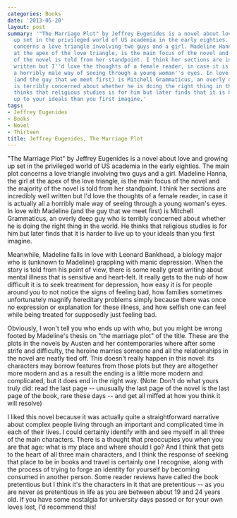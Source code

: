 ```yaml
---
categories: Books
date: '2013-05-20'
layout: post
summary: '"The Marriage Plot" by Jeffrey Eugenides is a novel about love and growing
  up set in the privileged world of US academia in the early eighties. The main plot
  concerns a love triangle involving two guys and a girl. Madeline Hanna, the girl
  at the apex of the love triangle, is the main focus of the novel and the majority
  of the novel is told from her standpoint. I think her sections are incredibly well
  written but I''d love the thoughts of a female reader, in case it is actually all
  a horribly male way of seeing through a young woman''s eyes. In love with Madeline
  (and the guy that we meet first) is Mitchell Grammaticus, an overly deep guy who
  is terribly concerned about whether he is doing the right thing in the world. He
  thinks that religious studies is for him but later finds that it is harder to live
  up to your ideals than you first imagine.'
tags:
- Jeffrey Eugenides
- Books
- Novel
- Thirteen
title: Jeffrey Eugenides, The Marriage Plot
---
```


"The Marriage Plot" by Jeffrey Eugenides is a novel about love and growing up set in the privileged world of US academia in the early eighties. The main plot concerns a love triangle involving two guys and a girl. Madeline Hanna, the girl at the apex of the love triangle, is the main focus of the novel and the majority of the novel is told from her standpoint. I think her sections are incredibly well written but I'd love the thoughts of a female reader, in case it is actually all a horribly male way of seeing through a young woman's eyes. In love with Madeline (and the guy that we meet first) is Mitchell Grammaticus, an overly deep guy who is terribly concerned about whether he is doing the right thing in the world. He thinks that religious studies is for him but later finds that it is harder to live up to your ideals than you first imagine.

Meanwhile, Madeline falls in love with Leonard Bankhead, a biology major who is (unknown to Madeline) grappling with manic depression. When the story is told from his point of view, there is some really great writing about mental illness that is sensitive and heart-felt. It really gets to the nub of how difficult it is to seek treatment for depression, how easy it is for people around you to not notice the signs of feeling bad, how families sometimes unfortunately magnify hereditary problems simply because there was once no expression or explanation for these illness, and how selfish one can feel while being treated for supposedly just feeling bad.

Obviously, I won't tell you who ends up with who, but you might be wrong footed by Madeline's thesis on "the marriage plot" of the title. These are the plots in the novels by Austen and her contemporaries where after some strife and difficulty, the heroine marries someone and all the relationships in the novel are neatly tied off. This doesn't really happen in this novel: its characters may borrow features from those plots but they are altogether more modern and as a result the ending is a little more modern and complicated, but it does end in the right way. (Note: Don't do what yours truly did: read the last page -- unusually the last page of the novel is the last page of the book, rare these days -- and get all miffed at how you think it will resolve)

I liked this novel because it was actually quite a straightforward narrative about complex people living through an important and complicated time in each of their lives. I could certainly identify with and see myself in all three of the main characters. There is a thought that preoccupies you when you are that age: what is my place and where should I go? And I think that gets to the heart of all three main characters, and I think the response of seeking that place to be in books and travel is certainly one I recognise, along with the process of trying to forge an identity for yourself by becoming consumed in another person. Some reader reviews have called the book pretentious but I think it's the characters in it that are pretentious -- as you are never as pretentious in life as you are between about 19 and 24 years old. If you have some nostalgia for university days passed or for your own loves lost, I'd recommend this!